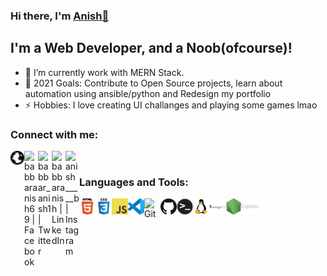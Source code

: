 ### Hi there, I'm [Anish👋](https://anishbabbar.live)


## I'm a Web Developer, and a Noob(ofcourse)!

- 🔭 I’m currently work with MERN Stack.
- 🥅 2021 Goals: Contribute to Open Source projects, learn about automation using ansible/python and Redesign my portfolio
- ⚡ Hobbies: I love creating UI challanges and playing some games lmao

### Connect with me:

[<img align="left" alt="anishbabbar.live" width="22px" src="https://raw.githubusercontent.com/iconic/open-iconic/master/svg/globe.svg" />][website]
[<img align="left" alt="babbaranish69 | Facebook" width="22px" src="https://cdn.jsdelivr.net/npm/simple-icons@v3/icons/facebook.svg" />][facebook]
[<img align="left" alt="babbar_anish1 | Twitter" width="22px" src="https://cdn.jsdelivr.net/npm/simple-icons@v3/icons/twitter.svg" />][twitter]
[<img align="left" alt="babbaranish | LinkedIn" width="22px" src="https://cdn.jsdelivr.net/npm/simple-icons@v3/icons/linkedin.svg" />][linkedin]
[<img align="left" alt="anish_____b | Instagram" width="22px" src="https://cdn.jsdelivr.net/npm/simple-icons@v3/icons/instagram.svg" />][instagram]

<br />

### Languages and Tools:

<img align="left" alt="HTML5" width="26px" src="https://raw.githubusercontent.com/github/explore/80688e429a7d4ef2fca1e82350fe8e3517d3494d/topics/html/html.png" />

<img align="left" alt="CSS3" width="26px" src="https://raw.githubusercontent.com/github/explore/80688e429a7d4ef2fca1e82350fe8e3517d3494d/topics/css/css.png" />

<img align="left" alt="Javascript" width="26px" src="https://raw.githubusercontent.com/github/explore/80688e429a7d4ef2fca1e82350fe8e3517d3494d/topics/javascript/javascript.png">

<img align="left" alt="Visual Studio Code" width="26px" src="https://raw.githubusercontent.com/github/explore/80688e429a7d4ef2fca1e82350fe8e3517d3494d/topics/visual-studio-code/visual-studio-code.png" />

<img align="left" alt="Git" width="26px" src="https://img.icons8.com/color/48/000000/git.png" />

<img align="left" alt="GitHub" width="26px" src="https://raw.githubusercontent.com/github/explore/78df643247d429f6cc873026c0622819ad797942/topics/github/github.png" />

<img align="left" alt="Terminal" width="26px" src="https://raw.githubusercontent.com/github/explore/d92924b1d925bb134e308bd29c9de6c302ed3beb/topics/terminal/terminal.png" />

<img align="left" alt="Linux" width="26px" src="https://raw.githubusercontent.com/github/explore/80688e429a7d4ef2fca1e82350fe8e3517d3494d/topics/linux/linux.png">

<img align="left" alt="MongoDB" width="26px" src="https://raw.githubusercontent.com/github/explore/80688e429a7d4ef2fca1e82350fe8e3517d3494d/topics/mongodb/mongodb.png">

<img align="left" alt="NodeJS" width="26px" src="https://raw.githubusercontent.com/github/explore/80688e429a7d4ef2fca1e82350fe8e3517d3494d/topics/nodejs/nodejs.png">

<img align="left" alt="Express" width="26px" src="https://raw.githubusercontent.com/github/explore/80688e429a7d4ef2fca1e82350fe8e3517d3494d/topics/express/express.png">


<br />


[website]: https://anishbabbar.live
[facebook]: https://fb.me/babbaranish69
[twitter]: https://twitter.com/babbar_anish1
[instagram]: https://instagram.com/anish_____b
[linkedin]: https://linkedin.com/in/babbaranish
